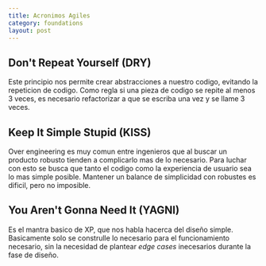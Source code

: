 ```yaml
---
title: Acronimos Agiles
category: foundations
layout: post
---
```


## Don't Repeat Yourself (DRY)

Este principio nos permite crear abstracciones a nuestro codigo, evitando la repeticion de codigo. Como regla si una pieza de codigo se repite al menos 3 veces, es necesario refactorizar a que se escriba una vez y se llame 3 veces.

## Keep It Simple Stupid (KISS)

Over engineering es muy comun entre ingenieros que al buscar un producto robusto tienden a complicarlo mas de lo necesario. Para luchar con esto se busca que tanto el codigo como la experiencia de usuario sea lo mas simple posible. Mantener un balance de simplicidad con robustes es dificil, pero no imposible.

## You Aren't Gonna Need It (YAGNI)

Es el mantra basico de XP, que nos habla hacerca del diseño simple. Basicamente solo se construlle lo necesario para el funcionamiento necesario, sin la necesidad de plantear *edge cases* inecesarios durante la fase de diseño.
